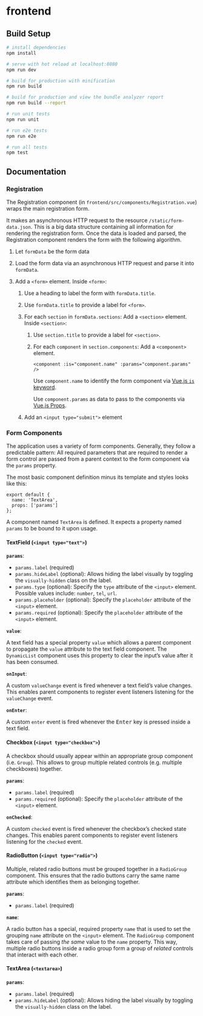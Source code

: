 # frontend

## Build Setup

```bash
# install dependencies
npm install

# serve with hot reload at localhost:8080
npm run dev

# build for production with minification
npm run build

# build for production and view the bundle analyzer report
npm run build --report

# run unit tests
npm run unit

# run e2e tests
npm run e2e

# run all tests
npm test
```

## Documentation

### Registration

The Registration component (in `frontend/src/components/Registration.vue`) wraps the main registration form.

It makes an asynchronous HTTP request to the resource `/static/form-data.json`. This is a big data structure containing all information for rendering the registration form. Once the data is loaded and parsed, the Registration component renders the form with the following algorithm.

1. Let `formData` be the form data
2. Load the form data via an asynchronous HTTP request and parse it into `formData`.
3. Add a `<form>` element. Inside `<form>`:

   1. Use a heading to label the form with `formData.title`.
   2. Use `formData.title` to provide a label for `<form>`.
   3. For each `section` in `formData.sections`: Add a `<section>` element. Inside `<section>`:

      1. Use `section.title` to provide a label for `<section>`.
      2. For each `component` in `section.components`: Add a `<component>` element.

         ```
         <component :is="component.name" :params="component.params" />
         ```

         Use `component.name` to identify the form component via [Vue.js `is` keyword](https://vuejs.org/v2/api/#is).

         Use `component.params` as data to pass to the components via [Vue.js Props](https://vuejs.org/v2/guide/components.html#Props).

   4. Add an `<input type="submit">` element

### Form Components

The application uses a variety of form components. Generally, they follow a predictable pattern: All required parameters that are required to render a form control are passed from a parent context to the form component via the `params` property.

The most basic component definition minus its template and styles looks like this:

```
export default {
  name: 'TextArea',
  props: ['params']
};
```

A component named `TextArea` is defined. It expects a property named `params` to be bound to it upon usage.

#### TextField (`<input type="text">`)

**`params`**:

* `params.label` (required)
* `params.hideLabel` (optional): Allows hiding the label visually by toggling the `visually-hidden` class on the label.
* `params.type` (optional): Specify the `type` attribute of the `<input>` element. Possible values include: `number`, `tel`, `url`.
* `params.placeholder` (optional): Specify the `placeholder` attribute of the `<input>` element.
* `params.required` (optional): Specify the `placeholder` attribute of the `<input>` element.

**`value`**:

A text field has a special property `value` which allows a parent component to propagate the `value` attribute to the text field component. The `DynamicList` component uses this property to clear the input’s value after it has been consumed.

**`onInput`**:

A custom `valueChange` event is fired whenever a text field’s value changes. This enables parent components to register event listeners listening for the `valueChange` event.

**`onEnter`**:

A custom `enter` event is fired whenever the <kbd>Enter</kbd> key is pressed inside a text field.

#### Checkbox (`<input type="checkbox">`)

A checkbox should usually appear within an appropriate group component (i.e. `Group`). This allows to group multiple related controls (e.g. multiple checkboxes) together.

**`params`**:

* `params.label` (required)
* `params.required` (optional): Specify the `placeholder` attribute of the `<input>` element.

**`onChecked`**:

A custom `checked` event is fired whenever the checkbox’s checked state changes. This enables parent components to register event listeners listening for the `checked` event.

#### RadioButton (`<input type="radio">`)

Multiple, related radio buttons must be grouped together in a `RadioGroup` component. This ensures that the radio buttons carry the same name attribute which identifies them as belonging together.

**`params`**:

* `params.label` (required)

**`name`**:

A radio button has a special, required property `name` that is used to set the grouping `name` attribute on the `<input>` element. The `RadioGroup` component takes care of passing _the same_ value to the `name` property. This way, multiple radio buttons inside a radio group form a group of _related_ controls that interact with each other.

#### TextArea (`<textarea>`)

**`params`**:

* `params.label` (required)
* `params.hideLabel` (optional): Allows hiding the label visually by toggling the `visually-hidden` class on the label.
